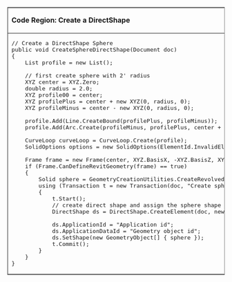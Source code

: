 <div class="tablenoborder">

<table cellpadding="4" cellspacing="0" summary="" id="GUID-DF7B9D4A-5A8A-4E39-8721-B7782CBD7730__TABLE_E9824E5167E64B28B657C8145321BEE4" class="table" frame="border" border="1" rules="all">

<tbody class="tbody">

<tr class="row">

<td class="entry" valign="top">

**Code Region: Create a DirectShape**

</td>

</tr>

<tr class="row">

<td class="entry" valign="top">

<pre class="pre codeblock prettyprint">// Create a DirectShape Sphere
public void CreateSphereDirectShape(Document doc)
{
    List<Curve> profile = new List<Curve>();

    // first create sphere with 2' radius
    XYZ center = XYZ.Zero;
    double radius = 2.0;    
    XYZ profile00 = center;
    XYZ profilePlus = center + new XYZ(0, radius, 0);
    XYZ profileMinus = center - new XYZ(0, radius, 0);

    profile.Add(Line.CreateBound(profilePlus, profileMinus));
    profile.Add(Arc.Create(profileMinus, profilePlus, center + new XYZ(radius, 0, 0)));

    CurveLoop curveLoop = CurveLoop.Create(profile);
    SolidOptions options = new SolidOptions(ElementId.InvalidElementId, ElementId.InvalidElementId);

    Frame frame = new Frame(center, XYZ.BasisX, -XYZ.BasisZ, XYZ.BasisY);
    if (Frame.CanDefineRevitGeometry(frame) == true)
    {
        Solid sphere = GeometryCreationUtilities.CreateRevolvedGeometry(frame, new CurveLoop[] { curveLoop }, 0, 2 * Math.PI, options);
        using (Transaction t = new Transaction(doc, "Create sphere direct shape"))
        {
            t.Start();
            // create direct shape and assign the sphere shape
            DirectShape ds = DirectShape.CreateElement(doc, new ElementId(BuiltInCategory.OST_GenericModel));

            ds.ApplicationId = "Application id";
            ds.ApplicationDataId = "Geometry object id";
            ds.SetShape(new GeometryObject[] { sphere });
            t.Commit();
        }
    }
}
</pre>

</td>

</tr>

</tbody>

</table>
